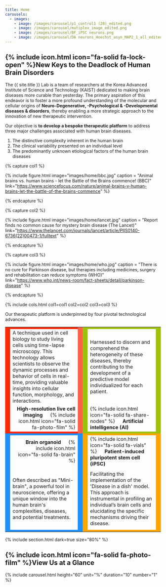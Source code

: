 ```yaml
---
title: Home
carousels:
  - images: 
    - image: /images/carousel/p1_control1 (20)_edited.png
    - image: /images/carousel/mutiplex_image_edited.png
    - image: /images/carousel/BF_iPSC neurons.png
    - image: /images/carousel/DA neurons_Hoechst_asyn_MAP2_1_all_edited.png
---
```


## {% include icon.html icon="fa-solid fa-lock-open" %}New Keys to the Deadlock of Human Brain Disorders

The {{ site.title }} Lab is a team of researchers at the Korea Advanced Institute of Science and Technology (KAIST) dedicated to making brain diseases more curable than yesterday. The primary aspiration of this endeavor is to foster a more profound understanding of the molecular and cellular origins of <strong>Neuro-Degenerative, -Psychological & -Developmental diseases & disorders</strong>, thereby enabling a more strategic approach to the innovation of new therapeutic intervention.
<br>

Our objective is <strong>to develop a bespoke therapeutic platform</strong> to address three major challenges associated with human brain diseases.

<ol>
  <li>The distinctive complexity inherent in the human brain </li>
  
  <li>The clinical variability presented on an individual level </li>
  
  <li>The predominantly unknown etiological factors of the human brain diseases </li>
</ol>

{% capture col1 %}

{% include figure.html image="images/home/bbc.jpg" caption = "Animal brains vs. human brains - let the Battle of the Brains commence! (BBC)" link="https://www.sciencefocus.com/nature/animal-brains-v-human-brains-let-the-battle-of-the-brains-commence" %}

{% endcapture %}

{% capture col2 %}

{% include figure.html image="images/home/lancet.jpg" caption = "Report finds no common cause for mystery brain disease (The Lancet)" link="https://www.thelancet.com/journals/lancet/article/PIIS0140-6736(22)00473-1/fulltext" %}

{% endcapture %}

{% capture col3 %}

{% include figure.html image="images/home/who.jpg" caption = "There is no cure for Parkinson disease, but therapies including medicines, surgery and rehabilitation can reduce symptoms (WHO)" link="https://www.who.int/news-room/fact-sheets/detail/parkinson-disease" %}

{% endcapture %}

{% include cols.html col1=col1 col2=col2 col3=col3 %}

Our therapeutic platform is underpinned by four pivotal technological advances.

<table style="width:100%">
  <tr>
    <td style="width:1%; background-color:#ff2800;" rowspan="4"></td>
    <td style="width:48%; background-color:#ff2800;"></td>
    <td style="width:1%; background-color:Tomato;" rowspan="4"></td>
    <td style="width:1%; background-color:#9dc209;" rowspan="4"></td>
    <td style="width:48%; background-color:#9dc209;"></td>
    <td style="width:1%; background-color:#9dc209;" rowspan="4"></td>
  </tr>  
  <tr style="height:200px">
    <td align="left">A technique used in cell biology to study living cells using time-lapse microscopy. This technology allows scientists to observe the dynamic processes and behavior of cells in real-time, providing valuable insights into cellular function, morphology, and interactions.</td>
    <td align="left">Harnessed to discern and comprehend the heterogeneity of these diseases, thereby contributing to the development of a predictive model individualized for each patient.</td>
  </tr>
  <tr>
    <td align="right"><strong>High-resolution live cell imaging</strong> &emsp; {% include icon.html icon="fa-solid fa-photo-film" %}</td>
    <td align="left">{% include icon.html icon="fa-solid fa-share-nodes" %} &emsp; <strong>Artificial intelligence (AI)</strong></td>
  </tr>
  <tr>
    <td style="background-color:#ff2800;"></td>
    <td style="background-color:#9dc209;"></td>
  </tr>


  <tr>
    <td style="width:1%; background-color:DodgerBlue;" rowspan="4"></td>
    <td style="width:48%; background-color:DodgerBlue;"></td>
    <td style="width:1%; background-color:DodgerBlue;" rowspan="4"></td>
    <td style="width:1%; background-color:Orange;" rowspan="4"></td>
    <td style="width:48%; background-color:Orange;"></td>
    <td style="width:1%; background-color:Orange;" rowspan="4"></td>
  </tr>  
  <tr>
    <td align="right"><strong>Brain organoid</strong> &emsp; {% include icon.html icon="fa-solid fa-brain" %}</td>
    <td align="left">{% include icon.html icon="fa-solid fa-vials" %} &emsp; <strong>Patient-induced pluripotent stem cell (iPSC)</strong></td>
  </tr>
  <tr style="height:200px">
    <td align="left">Often described as "Mini-brain", a powerful tool in neuroscience, offering a unique window into the human brain's complexities, diseases, and potential treatments.</td>
    <td align="left">Facilitating the implementation of the 'Disease in a dish' model. This approach is instrumental in profiling an individual’s brain cells and elucidating the specific mechanisms driving their disease.</td>
  </tr>
    <tr>
    <td style="background-color:DodgerBlue;"></td>
    <td style="background-color:Orange;"></td>
  </tr> 
</table>

{% include section.html dark=true size="80%" %}

## {% include icon.html icon="fa-solid fa-photo-film" %}View Us at a Glance

{% include carousel.html height="60" unit="%" duration="10" number="1" %}
